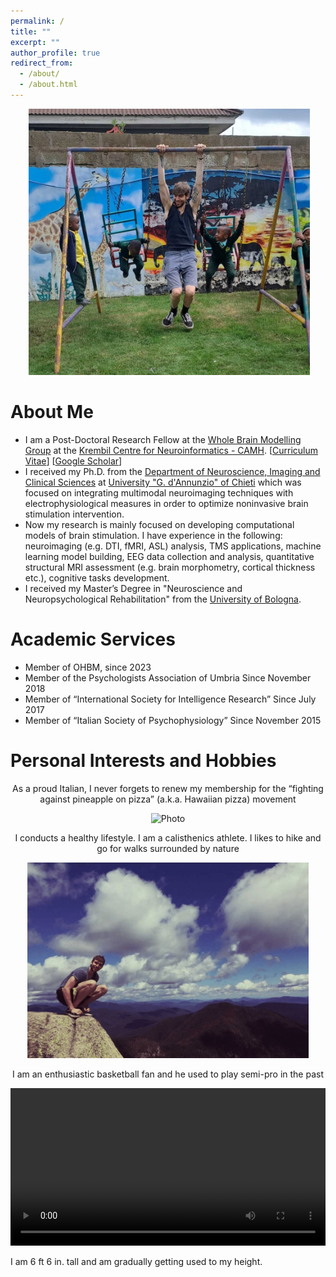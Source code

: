 ```yaml
---
permalink: /
title: ""
excerpt: ""
author_profile: true
redirect_from:
  - /about/
  - /about.html
---
```


<p align="center">
  <img src="https://github.com/Davi1990/Davi1990.github.io/blob/master/images/Tanzania2.jpg?raw=true" alt="Photo" style="width: 450px;"/>
</p>

# About Me
* I am a Post-Doctoral Research Fellow at the [Whole Brain Modelling Group](https://www.grifflab.com/) at the [Krembil Centre for Neuroinformatics - CAMH](https://www.camh.ca/en/science-and-research/institutes-and-centres/krembil-centre-for-neuroinformatics). [[Curriculum Vitae](https://davi1990.github.io/files/CV_Davide_Momi-merged.pdf)] [[Google Scholar](https://scholar.google.com/citations?user=I-BACCgAAAAJ&hl=en)]
* I received my Ph.D. from the [Department of Neuroscience, Imaging and Clinical Sciences](https://en.unich.it/ugov/organizationunit/17147) at [University "G. d'Annunzio" of Chieti](http://www.bbs.unich.it/) which was focused on integrating multimodal neuroimaging techniques with electrophysiological measures in order to optimize noninvasive brain stimulation intervention.
* Now my research is mainly focused on developing computational models of brain stimulation. I have experience in the following: neuroimaging (e.g. DTI, fMRI, ASL) analysis, TMS applications, machine learning model building, EEG data collection and analysis, quantitative structural MRI assessment (e.g. brain morphometry, cortical thickness etc.), cognitive tasks development.
* I received my Master’s Degree in "Neuroscience and Neuropsychological Rehabilitation" from the [University of Bologna](https://www.unibo.it/en/teaching/degree-programmes/programme/2014/0989).

# Academic Services
* Member of OHBM, since 2023
* Member of the Psychologists Association of Umbria Since November 2018
* Member of “International Society for Intelligence Research” Since July 2017
* Member of “Italian Society of Psychophysiology” Since November 2015

# Personal Interests and Hobbies
<p align="center">
    As a proud Italian, I never forgets to renew my membership for the “fighting against pineapple on pizza” (a.k.a. Hawaiian pizza) movement
</p>
<p align="center">
    <img src="https://github.com/Davi1990/Davi1990.github.io/blob/master/images/pizzas.png?raw=true" alt="Photo" style="width: 450px;"/>
</p>

<p align="center">
    I conducts a healthy lifestyle. I am a calisthenics athlete. I likes to hike and go for walks surrounded by nature
</p>
<p align="center">
    <img src="https://github.com/Davi1990/Davi1990.github.io/blob/master/images/mountain.png?raw=true" alt="Photo" style="width: 450px;"/>
</p>

<p align="center">
    I am an enthusiastic basketball fan and he used to play semi-pro in the past
<p align="center">
    <video style="width:100%" controls>
    <source src="https://github.com/Davi1990/Davi1990.github.io/blob/master/images/dunk.mp4?raw=true" type="video/mp4">
    </video>
</p>

I am  6 ft 6 in. tall and am gradually getting used to my height.
